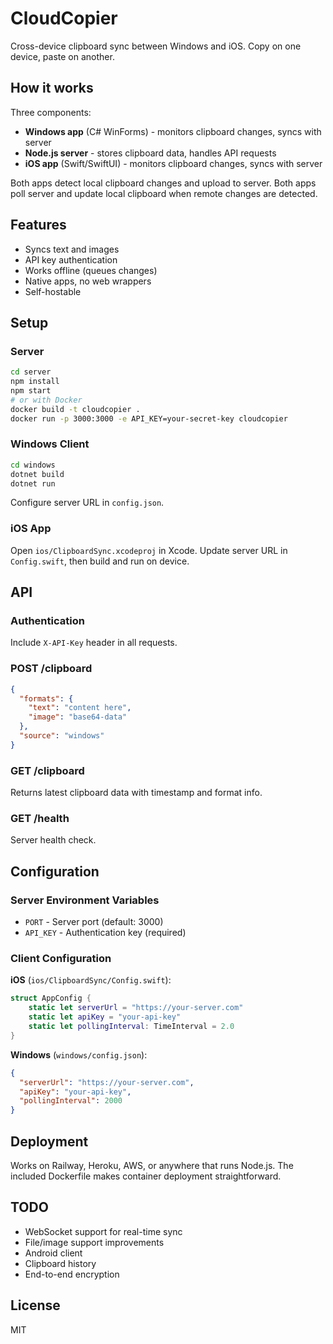 # CloudCopier

Cross-device clipboard sync between Windows and iOS. Copy on one device, paste on another.

## How it works

Three components:
- **Windows app** (C# WinForms) - monitors clipboard changes, syncs with server
- **Node.js server** - stores clipboard data, handles API requests  
- **iOS app** (Swift/SwiftUI) - monitors clipboard changes, syncs with server

Both apps detect local clipboard changes and upload to server. Both apps poll server and update local clipboard when remote changes are detected.

## Features

- Syncs text and images
- API key authentication
- Works offline (queues changes)
- Native apps, no web wrappers
- Self-hostable

## Setup

### Server

```bash
cd server
npm install
npm start
# or with Docker
docker build -t cloudcopier .
docker run -p 3000:3000 -e API_KEY=your-secret-key cloudcopier
```

### Windows Client

```bash
cd windows
dotnet build
dotnet run
```

Configure server URL in `config.json`.

### iOS App

Open `ios/ClipboardSync.xcodeproj` in Xcode. Update server URL in `Config.swift`, then build and run on device.

## API

### Authentication
Include `X-API-Key` header in all requests.

### POST /clipboard
```json
{
  "formats": {
    "text": "content here",
    "image": "base64-data"
  },
  "source": "windows"
}
```

### GET /clipboard
Returns latest clipboard data with timestamp and format info.

### GET /health
Server health check.

## Configuration

### Server Environment Variables
- `PORT` - Server port (default: 3000)
- `API_KEY` - Authentication key (required)

### Client Configuration

**iOS** (`ios/ClipboardSync/Config.swift`):
```swift
struct AppConfig {
    static let serverUrl = "https://your-server.com"
    static let apiKey = "your-api-key"
    static let pollingInterval: TimeInterval = 2.0
}
```

**Windows** (`windows/config.json`):
```json
{
  "serverUrl": "https://your-server.com",
  "apiKey": "your-api-key",
  "pollingInterval": 2000
}
```

## Deployment

Works on Railway, Heroku, AWS, or anywhere that runs Node.js. The included Dockerfile makes container deployment straightforward.

## TODO

- WebSocket support for real-time sync
- File/image support improvements  
- Android client
- Clipboard history
- End-to-end encryption

## License

MIT
